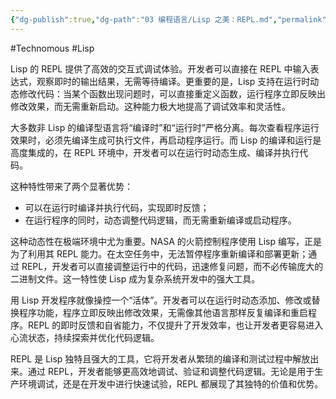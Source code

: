 ```yaml
---
{"dg-publish":true,"dg-path":"03 编程语言/Lisp 之美：REPL.md","permalink":"/03 编程语言/Lisp 之美：REPL/","created":"2023-03-14T16:59:32.000+08:00","updated":"2025-07-01T13:53:21.230+08:00"}
---
```


#Technomous #Lisp

Lisp 的 REPL 提供了高效的交互式调试体验。开发者可以直接在 REPL 中输入表达式，观察即时的输出结果，无需等待编译。更重要的是，Lisp 支持在运行时动态修改代码：当某个函数出现问题时，可以直接重定义函数，运行程序立即反映出修改效果，而无需重新启动。这种能力极大地提高了调试效率和灵活性。

大多数非 Lisp 的编译型语言将“编译时”和“运行时”严格分离。每次查看程序运行效果时，必须先编译生成可执行文件，再启动程序运行。而 Lisp 的编译和运行是高度集成的，在 REPL 环境中，开发者可以在运行时动态生成、编译并执行代码。

这种特性带来了两个显著优势：

- 可以在运行时编译并执行代码，实现即时反馈；
- 在运行程序的同时，动态调整代码逻辑，而无需重新编译或启动程序。

这种动态性在极端环境中尤为重要。NASA 的火箭控制程序使用 Lisp 编写，正是为了利用其 REPL 能力。在太空任务中，无法暂停程序重新编译和部署更新；通过 REPL，开发者可以直接调整运行中的代码，迅速修复问题，而不必传输庞大的二进制文件。这一特性使 Lisp 成为复杂系统开发中的强大工具。

用 Lisp 开发程序就像操控一个“活体”。开发者可以在运行时动态添加、修改或替换程序功能，程序立即反映出修改效果，无需像其他语言那样反复编译和重启程序。REPL 的即时反馈和自省能力，不仅提升了开发效率，也让开发者更容易进入心流状态，持续探索并优化代码逻辑。

REPL 是 Lisp 独特且强大的工具，它将开发者从繁琐的编译和测试过程中解放出来。通过 REPL，开发者能够更高效地调试、验证和调整代码逻辑。无论是用于生产环境调试，还是在开发中进行快速试验，REPL 都展现了其独特的价值和优势。


